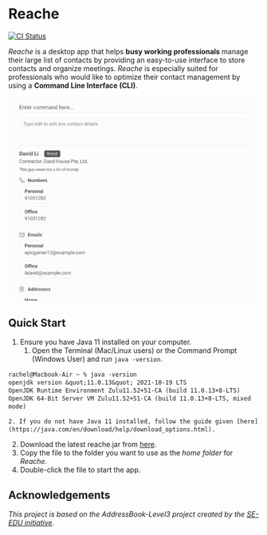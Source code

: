 # Reache
[![CI Status](https://github.com/AY2122S2-CS2103T-W12-4/tp/workflows/Java%20CI/badge.svg)](https://github.com/AY2122S2-CS2103T-W12-4/tp/actions)

_Reache_ is a desktop app that helps **busy working professionals** manage their large list of contacts by providing an easy-to-use interface to store contacts and organize meetings. _Reache_ is especially suited for professionals who would like to optimize their contact management by using a **Command Line Interface (CLI)**.

![Ui](docs/images/Ui.png)

## Quick Start

1. Ensure you have Java 11 installed on your computer.
    1. Open the Terminal (Mac/Linux users) or the Command Prompt (Windows User) and run `java -version`.

```
rachel@Macbook-Air ~ % java -version
openjdk version &quot;11.0.13&quot; 2021-10-19 LTS
OpenJDK Runtime Environment Zulu11.52+51-CA (build 11.0.13+8-LTS)
OpenJDK 64-Bit Server VM Zulu11.52+51-CA (build 11.0.13+8-LTS, mixed mode)
```
    2. If you do not have Java 11 installed, follow the guide given [here](https://java.com/en/download/help/download_options.html).

2. Download the latest reache.jar from [here](https://github.com/AY2122S2-CS2103T-W12-4/tp/releases).
3. Copy the file to the folder you want to use as the _home folder_ for _Reache_.
4. Double-click the file to start the app.

## Acknowledgements

_This project is based on the AddressBook-Level3 project created by the [SE-EDU initiative](https://se-education.org)._
